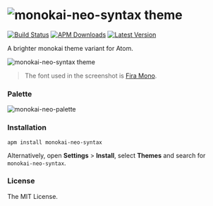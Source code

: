 # ![monokai-neo-syntax theme](https://user-images.githubusercontent.com/6789491/29249264-d1aa8356-805e-11e7-942e-66db18c23b4d.png)

[![Build Status](https://travis-ci.org/skylerlee/monokai-neo-syntax.svg?branch=master)](https://travis-ci.org/skylerlee/monokai-neo-syntax)
[![APM Downloads](https://img.shields.io/apm/dm/monokai-neo-syntax.svg)](https://github.com/skylerlee/monokai-neo-syntax/releases)
[![Latest Version](https://img.shields.io/apm/v/monokai-neo-syntax.svg)](https://github.com/skylerlee/monokai-neo-syntax/releases)

A brighter monokai theme variant for Atom.

![monokai-neo-syntax theme](https://user-images.githubusercontent.com/6789491/29242346-074be5aa-7fbe-11e7-9996-01ac8597b004.png)

> The font used in the screenshot is [Fira Mono](https://github.com/mozilla/Fira).

### Palette

![monokai-neo-palette](https://user-images.githubusercontent.com/6789491/32142876-52888b54-bcdb-11e7-9b0e-9d2bd2ed2b61.png)

### Installation

```
apm install monokai-neo-syntax
```

Alternatively, open **Settings** > **Install**, select **Themes** and search for `monokai-neo-syntax`.

### License
The MIT License.
